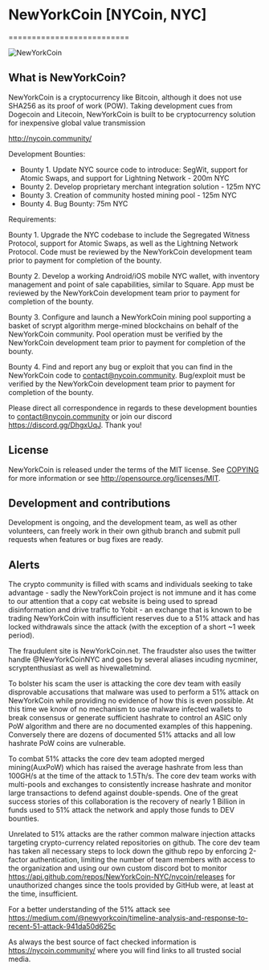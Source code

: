 # NewYorkCoin [NYCoin, NYC]
==========================

![NewYorkCoin](https://nycoin.community/images/logo-inverse-210x76.png)



## What is NewYorkCoin?
NewYorkCoin is a cryptocurrency like Bitcoin, although it does not use SHA256 as its proof of work (POW). Taking development cues from Dogecoin and Litecoin, NewYorkCoin is built to be cryptocurrency solution for inexpensive global value transmission

http://nycoin.community/


Development Bounties:

* Bounty 1. Update NYC source code to introduce: SegWit, support for Atomic Swaps, and support for Lightning Network - 200m NYC
* Bounty 2. Develop proprietary merchant integration solution - 125m NYC
* Bounty 3. Creation of community hosted mining pool - 125m NYC
* Bounty 4. Bug Bounty: 75m NYC

Requirements:

Bounty 1. Upgrade the NYC codebase to include the Segregated Witness Protocol, support for Atomic Swaps, as well as the Lightning Network Protocol. Code must be reviewed by the NewYorkCoin development team prior to payment for completion of the bounty.

Bounty 2. Develop a working Android/iOS mobile NYC wallet, with inventory management and point of sale capabilities, similar to Square. App must be reviewed by the NewYorkCoin development team prior to payment for completion of the bounty.

Bounty 3. Configure and launch a NewYorkCoin mining pool supporting a basket of scrypt algorithm merge-mined blockchains on behalf of the NewYorkCoin community. Pool operation must be verified by the NewYorkCoin development team prior to payment for completion of the bounty.

Bounty 4. Find and report any bug or exploit that you can find in the NewYorkCoin code to contact@nycoin.community. Bug/exploit must be verified by the NewYorkCoin development team prior to payment for completion of the bounty.

Please direct all correspondence in regards to these development bounties to contact@nycoin.community or join our discord https://discord.gg/DhgxUqJ. Thank you!


## License
NewYorkCoin is released under the terms of the MIT license. See [COPYING](COPYING)
for more information or see http://opensource.org/licenses/MIT.

## Development and contributions
Development is ongoing, and the development team, as well as other volunteers, can freely work in their own github branch and submit pull requests when features or bug fixes are ready.

## Alerts
The crypto community is filled with scams and individuals seeking to take advantage - sadly the NewYorkCoin project is not immune and it has come to our attention that a copy cat website is being used to spread disinformation and drive traffic to Yobit - an exchange that is known to be trading NewYorkCoin with insufficient reserves due to a 51% attack and has locked withdrawals since the attack (with the exception of a short ~1 week period).

The fraudulent site is NewYorkCoin.net.
The fraudster also uses the twitter handle @NewYorkCoinNYC and goes by several aliases incuding nycminer, scryptenthusiast as well as hivewalletmind.

To bolster his scam the user is attacking the core dev team with easily disprovable accusations that malware was used to perform a 51% attack on NewYorkCoin while providing no evidence of how this is even possible.  At this time we know of no mechanism to use malware infected wallets to break consensus or generate sufficient hashrate to control an ASIC only PoW algorithm and there are no documented examples of this happening.  Conversely there are dozens of documented 51% attacks and all low hashrate PoW coins are vulnerable.

To combat 51% attacks the core dev team adopted merged mining(AuxPoW) which has raised the average hashrate from less than 100GH/s at the time of the attack to 1.5Th/s.  The core dev team works with multi-pools and exchanges to consistently increase hashrate and monitor large transactions to defend against double-spends.  One of the great success stories of this collaboration is the recovery of nearly 1 Billion in funds used to 51% attack the network and apply those funds to DEV bounties.

Unrelated to 51% attacks are the rather common malware injection attacks targeting crypto-currency related repositories on github.  The core dev team has taken all necessary steps to lock down the github repo by enforcing 2-factor authentication, limiting the number of team members with access to the organization and using our own custom discord bot to monitor https://api.github.com/repos/NewYorkCoin-NYC/nycoin/releases for unauthorized changes since the tools provided by GitHub were, at least at the time, insufficient.

For a better understanding of the 51% attack see https://medium.com/@newyorkcoin/timeline-analysis-and-response-to-recent-51-attack-941da50d625c

As always the best source of fact checked information is https://nycoin.community/ where you will find links to all trusted social media.

